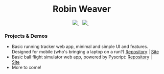 <h1 align='center'>
  Robin Weaver
</h1>


<p align='center'>
  
  <a href="mailto:robinweaver2001@gmail.com">
    <img src="https://img.shields.io/badge/Gmail-D14836?style=for-the-badge&logo=gmail&logoColor=white" />
  </a>&nbsp;&nbsp;
  <a href="https://www.linkedin.com/in/robin-weaver/">
    <img src="https://img.shields.io/badge/linkedin-%230077B5.svg?&style=for-the-badge&logo=linkedin&logoColor=white" />
  </a>&nbsp;&nbsp;
  
</p>

 ### Projects & Demos
  - Basic running tracker web app, minimal and simple UI and features. Designed for mobile (who's bringing a laptop on a run?) [Repository](https://github.com/robin-weaver/runtracker) | [Site](https://robin-weaver.github.io/runtracker/)
  - Basic ball flight simulator web app, powered by Pyscript: [Repository](https://github.com/robin-weaver/pyscript-demo) | [Site](https://pyscript-demo.vercel.app/)
  - More to come!
